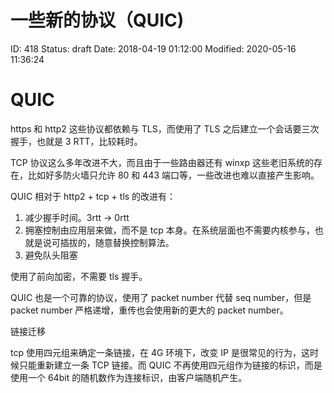 # 一些新的协议（QUIC)


ID: 418
Status: draft
Date: 2018-04-19 01:12:00
Modified: 2020-05-16 11:36:24


# QUIC

https 和 http2 这些协议都依赖与 TLS，而使用了 TLS 之后建立一个会话要三次握手，也就是 3 RTT，比较耗时。

TCP 协议这么多年改进不大，而且由于一些路由器还有 winxp 这些老旧系统的存在，比如好多防火墙只允许 80 和 443 端口等，一些改进也难以直接产生影响。

QUIC 相对于 http2 + tcp + tls 的改进有：

1. 减少握手时间。3rtt -> 0rtt
2. 拥塞控制由应用层来做，而不是 tcp 本身。在系统层面也不需要内核参与，也就是说可插拔的，随意替换控制算法。
3. 避免队头阻塞

使用了前向加密，不需要 tls 握手。

QUIC 也是一个可靠的协议，使用了 packet number 代替 seq number，但是 packet number 严格递增，重传也会使用新的更大的 packet number。

链接迁移

tcp 使用四元组来确定一条链接，在 4G 环境下，改变 IP 是很常见的行为，这时候只能重新建立一条 TCP 链接。而 QUIC 不再使用四元组作为链接的标识，而是使用一个 64bit 的随机数作为连接标识，由客户端随机产生。